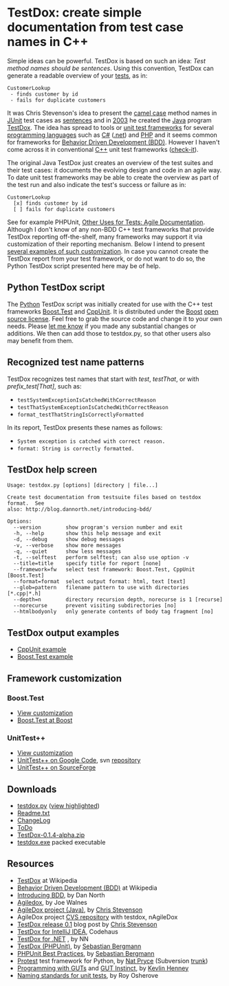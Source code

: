 # TestDox: create simple documentation from test case names in C++

Simple ideas can be powerful. TestDox is based on such an idea: *Test method names should be sentences*. Using this convention, TestDox can generate a readable overview of your [tests](http://en.wikipedia.org/wiki/Unit_test "Unit testing at Wikipedia"), as in:

```Text
CustomerLookup
 - finds customer by id
 - fails for duplicate customers
```

It was Chris Stevenson\'s idea to present the [camel case](http://en.wikipedia.org/wiki/Camel_case "Camel case at Wikipedia") method names in [JUnit](http://en.wikipedia.org/wiki/Junit "JUnit at Wikipedia") test cases as [sentences](http://en.wikipedia.org/wiki/Sentence_%28linguistics%29 "Sentence at Wikipedia") and in [2003](http://en.wikipedia.org/wiki/2003 "The year 2003 at Wikipedia") he created the [Java](http://en.wikipedia.org/wiki/Java_%28programming_language%29 "Java at Wikipedia") program [TestDox](http://skizz.biz/blog/2003/06/17/testdox-release-01/ "Chris Stevenson's Blog mentioning TestDox"). The idea has spread to tools or [unit test frameworks](http://en.wikipedia.org/wiki/Unit_test#Unit_testing_frameworks "Unit testing frameworks at Wikipedia") for several [programming languages](http://en.wikipedia.org/wiki/Programming_language "Programming language at Wikipedia") such as [C\#](http://en.wikipedia.org/wiki/C%2B%2B "C# at Wikipedia") ([.net](http://en.wikipedia.org/wiki/C%2B%2B ".net at Wikipedia")) and [PHP](http://en.wikipedia.org/wiki/C%2B%2B "PHP at Wikipedia") and it seems common for frameworks for [Behavior Driven Development (BDD)](http://en.wikipedia.org/wiki/Behavior_driven_development "Behavior Driven Development (BDD) at Wikipedia"). However I haven\'t come across it in conventional [C++](http://en.wikipedia.org/wiki/C%2B%2B "C++ at Wikipedia") unit test frameworks ([check-it](http://www.google.nl/search?q=%2Btestdox+%2Bc%2B%2B "Perform a Google search on +testdox +C++")).

The original Java TestDox just creates an overview of the test suites and their test cases: it documents the evolving design and code in an agile way. To date unit test frameworks may be able to create the overview as part of the test run and also indicate the test\'s success or failure as in:

```Text
CustomerLookup
  [x] finds customer by id
  [ ] fails for duplicate customers
```

See for example PHPUnit, [Other Uses for Tests: Agile Documentation](http://www.phpunit.de/manual/3.5/en/other-uses-for-tests.html). Although I don\'t know of any non-BDD C++ test frameworks that provide TestDox reporting off-the-shelf, many frameworks may support it via customization of their reporting mechanism. Below I intend to present [several examples of such customization](#framework-customization). In case you cannot create the TestDox report from your test framework, or do not want to do so, the Python TestDox script presented here may be of help.

## Python TestDox script

The [Python](http://en.wikipedia.org/wiki/Python_%28programming_language%29 "Python at Wikipedia") TestDox script was initially created for use with the C++ test frameworks [Boost.Test](http://www.boost.org/doc/libs/release/libs/test/ "Test at Boost") and [CppUnit](http://en.wikipedia.org/wiki/CppUnit "CppUnit at Wikipedia"). It is distributed under the [Boost](http://www.boost.org/users/license.html "about the license at Boost.org") [open source license](http://en.wikipedia.org/wiki/Open_source_license "Open-source license at Wikipedia"). Feel free to grab the source code and change it to your own needs. Please [let me know](mailto:m.j.moene@eld.physics.LeidenUniv.nl?Subject=TestDox:) if you made any substantial changes or additions. We then can add those to testdox.py, so that other users also may benefit from them.

## Recognized test name patterns

TestDox recognizes test names that start with *test*, *testThat*, or
with *prefix\_test\[That\]*, such as:

- `testSystemExceptionIsCatchedWithCorrectReason`
- `testThatSystemExceptionIsCatchedWithCorrectReason`
- `format_testThatStringIsCorrectlyFormatted`

In its report, TestDox presents these names as follows:

- `System exception is catched with correct reason.`
- `format: String is correctly formatted.`

## TestDox help screen

```Text
Usage: testdox.py [options] [directory | file...]

Create test documentation from testsuite files based on testdox format.  See
also: http://blog.dannorth.net/introducing-bdd/

Options:
  --version        show program's version number and exit
  -h, --help       show this help message and exit
  -d, --debug      show debug messages
  -v, --verbose    show more messages
  -q, --quiet      show less messages
  -t, --selftest   perform selftest; can also use option -v
  --title=title    specify title for report [none]
  --framework=fw   select test framework: Boost.Test, CppUnit [Boost.Test]
  --format=format  select output format: html, text [text]
  --glob=pattern   filename pattern to use with directories [*.cpp|*.h]
  --depth=n        directory recursion depth, norecurse is 1 [recurse]
  --norecurse      prevent visiting subdirectories [no]
  --htmlbodyonly   only generate contents of body tag fragment [no]
```

## TestDox output examples

- [CppUnit example](website/output/cppunit/)
- [Boost.Test example](website/output/boosttest/)

## Framework customization

### Boost.Test

- [View customization](website/boosttest/)
- [Boost.Test at Boost](http://www.boost.org/doc/libs/release/libs/test/)

### UnitTest++

- [View customization](website/unittestpp/)
- [UnitTest++ on Google Code](http://code.google.com/p/unittestpp/), svn [repository](http://unittestpp.googlecode.com/svn/)
- [UnitTest++ on SourceForge](http://unittest-cpp.sourceforge.net/)

## Downloads

- [testdox.py](testdox.py) ([view highlighted](website/src/))
- [Readme.txt](Readme.txt)
- [ChangeLog](ChangeLog.txt)
- [ToDo](ToDo.txt)
- [TestDox-0.1.4-alpha.zip](https://secure.eld.leidenuniv.nl/~moene/Home/projects/testdox/src/TestDox-0.1.4-alpha.zip)
- [testdox.exe](https://secure.eld.leidenuniv.nl/~moene/Home/projects/testdox/src/testdox.exe) packed executable

## Resources

- [TestDox](http://en.wikipedia.org/wiki/TestDox) at Wikipedia
- [Behavior Driven Development (BDD)](http://en.wikipedia.org/wiki/Behavior_driven_development) at Wikipedia
- [Introducing BDD](http://blog.dannorth.net/introducing-bdd/), by Dan North
- [Agiledox](http://joe.truemesh.com/blog//000047.html), by Joe Walnes
- [AgileDox project (Java)](http://agiledox.sourceforge.net/), by [Chris Stevenson](http://skizz.biz/blog/)
- AgileDox project [CVS repository](http://agiledox.cvs.sourceforge.net/viewvc/agiledox/) with testdox, nAgileDox
- [TestDox release 0.1](http://skizz.biz/blog/2003/06/17/testdox-release-01/) blog post by [Chris Stevenson](http://skizz.biz/blog/)
- [TestDox for IntelliJ IDEA](http://testdox.codehaus.org/), Codehaus
- [TestDox for .NET](http://www.testdox.com/) , by NN
- [TestDox (PHPUnit)](http://www.phpunit.de/manual/3.5/en/other-uses-for-tests.html), by [Sebastian Bergmann](http://sebastian-bergmann.de/)
- [PHPUnit Best Practices](http://www.slideshare.net/sebastian_bergmann/phpunit-best-practices), by [Sebastian Bergmann](http://sebastian-bergmann.de/)
- [Protest](http://xspecs.sourceforge.net/protest.html) test framework for Python, by [Nat Pryce](http://www.natpryce.com/) (Subversion [trunk](https://xspecs.svn.sourceforge.net/svnroot/xspecs/protest-python/trunk "Subversion trunk at SourceForge"))
- [Programming with GUTs](http://www.stickyminds.com/pop_print.asp?ObjectId=13833&ObjectType=ART) and [GUT Instinct](http://www.stickyminds.com/pop_print.asp?ObjectId=14973&ObjectType=ART), by [Kevlin Henney](http://www.curbralan.com/)
- [Naming standards for unit tests](http://weblogs.asp.net/rosherove/archive/2005/04/03/TestNamingStandards.aspx), by Roy Osherove

